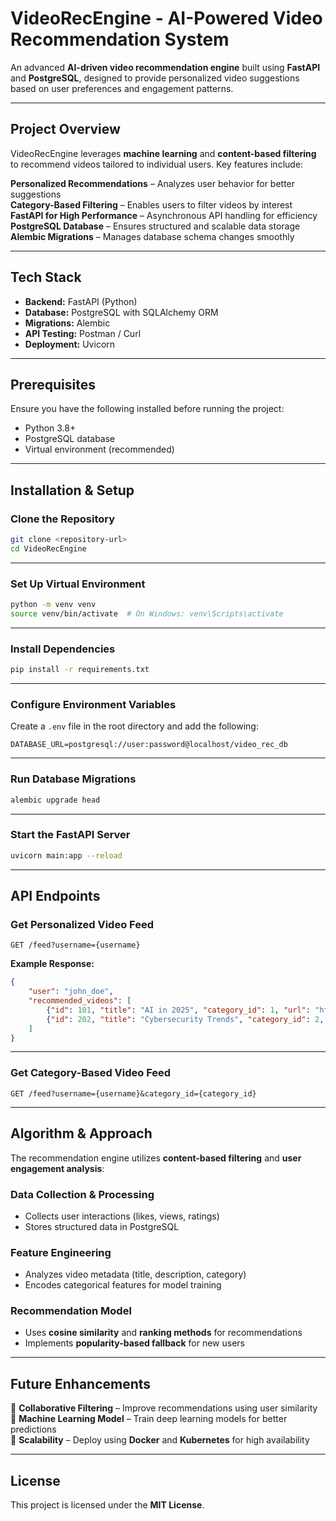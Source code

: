 # VideoRecEngine - AI-Powered Video Recommendation System  

An advanced **AI-driven video recommendation engine** built using **FastAPI** and **PostgreSQL**, designed to provide personalized video suggestions based on user preferences and engagement patterns.  

---

## Project Overview  

VideoRecEngine leverages **machine learning** and **content-based filtering** to recommend videos tailored to individual users. Key features include:  

**Personalized Recommendations** – Analyzes user behavior for better suggestions  
**Category-Based Filtering** – Enables users to filter videos by interest  
**FastAPI for High Performance** – Asynchronous API handling for efficiency  
**PostgreSQL Database** – Ensures structured and scalable data storage  
**Alembic Migrations** – Manages database schema changes smoothly  

---

## Tech Stack  

- **Backend:** FastAPI (Python)  
- **Database:** PostgreSQL with SQLAlchemy ORM  
- **Migrations:** Alembic  
- **API Testing:** Postman / Curl  
- **Deployment:** Uvicorn  

---

## Prerequisites  

Ensure you have the following installed before running the project:  

- Python 3.8+  
- PostgreSQL database  
- Virtual environment (recommended)  

---

## Installation & Setup  

### Clone the Repository  

```bash
git clone <repository-url>
cd VideoRecEngine
```

---

### Set Up Virtual Environment  

```bash
python -m venv venv
source venv/bin/activate  # On Windows: venv\Scripts\activate
```

---

### Install Dependencies  

```bash
pip install -r requirements.txt
```

---

### Configure Environment Variables  

Create a `.env` file in the root directory and add the following:  

```env
DATABASE_URL=postgresql://user:password@localhost/video_rec_db
```

---

### Run Database Migrations  

```bash
alembic upgrade head
```

---

### Start the FastAPI Server  

```bash
uvicorn main:app --reload
```

---

## API Endpoints  

### Get Personalized Video Feed  

```http
GET /feed?username={username}
```

**Example Response:**  

```json
{
    "user": "john_doe",
    "recommended_videos": [
        {"id": 101, "title": "AI in 2025", "category_id": 1, "url": "https://video.example.com/101"},
        {"id": 202, "title": "Cybersecurity Trends", "category_id": 2, "url": "https://video.example.com/202"}
    ]
}
```

---

### Get Category-Based Video Feed  

```http
GET /feed?username={username}&category_id={category_id}
```

---

## Algorithm & Approach  

The recommendation engine utilizes **content-based filtering** and **user engagement analysis**:  

### Data Collection & Processing  

- Collects user interactions (likes, views, ratings)  
- Stores structured data in PostgreSQL  

### Feature Engineering  

- Analyzes video metadata (title, description, category)  
- Encodes categorical features for model training  

### Recommendation Model  

- Uses **cosine similarity** and **ranking methods** for recommendations  
- Implements **popularity-based fallback** for new users  

---

## Future Enhancements  

🔹 **Collaborative Filtering** – Improve recommendations using user similarity  
🔹 **Machine Learning Model** – Train deep learning models for better predictions  
🔹 **Scalability** – Deploy using **Docker** and **Kubernetes** for high availability  

---

## License  

This project is licensed under the **MIT License**.  
